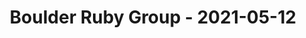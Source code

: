 ---
layout: post
title: Boulder Ruby Group - 2021-05-12
datetime: '2021-05-12T20:00:00-04:00'
name: Boulder Ruby Group
external_url: https://www.meetup.com/boulder_ruby_group/events/276796299/
online_event: false
year_month: 2021-05
---
